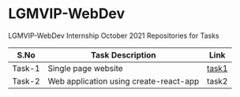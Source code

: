 # LGMVIP-WebDev
LGMVIP-WebDev Internship October 2021 Repositories for Tasks 

| S.No | Task Description | Link | 
|------|--------------|------|
|Task-1|Single page website|[task1](https://github.com/himanshuchandola/LGMVIP-WebDev/tree/main/Task%201)|
|Task-2|Web application using create-react-app|task2|